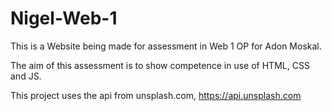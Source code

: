 # Nigel-Web-1
This is a Website being made for assessment in Web 1 OP for Adon Moskal.

The aim of this assessment is to show competence in use of HTML, CSS and JS.

This project uses the api from unsplash.com, https://api.unsplash.com

